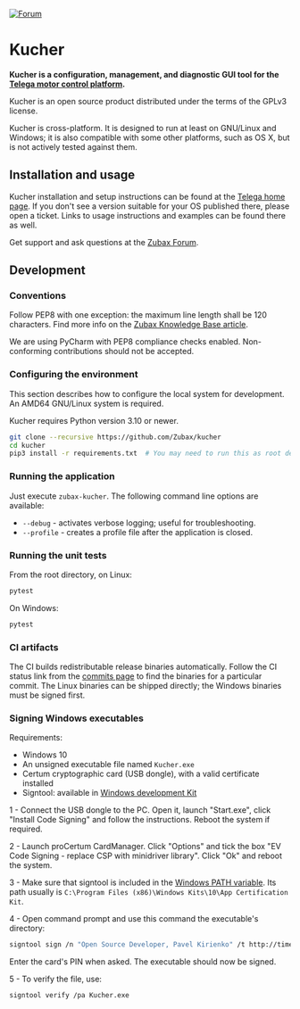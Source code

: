 [![Forum](https://img.shields.io/discourse/https/forum.zubax.com/users.svg?color=e00000)](https://forum.zubax.com)

# Kucher

**Kucher is a configuration, management, and diagnostic GUI tool for the
[Telega motor control platform](https://zubax.com/technologies/telega).**

Kucher is an open source product distributed under the terms of the GPLv3 license.

Kucher is cross-platform. It is designed to run at least on GNU/Linux and Windows;
it is also compatible with some other platforms, such as OS X,
but is not actively tested against them.

## Installation and usage

Kucher installation and setup instructions can be found at the
[Telega home page](https://zubax.com/technologies/telega).
If you don't see a version suitable for your OS published there, please open a ticket.
Links to usage instructions and examples can be found there as well.

Get support and ask questions at the [Zubax Forum](https://forum.zubax.com).

## Development

### Conventions

Follow PEP8 with one exception: the maximum line length shall be 120 characters.
Find more info on the [Zubax Knowledge Base article](https://kb.zubax.com/x/_oAh).

We are using PyCharm with PEP8 compliance checks enabled.
Non-conforming contributions should not be accepted.

### Configuring the environment

This section describes how to configure the local system for development.
An AMD64 GNU/Linux system is required.

Kucher requires Python version 3.10 or newer.

```bash
git clone --recursive https://github.com/Zubax/kucher
cd kucher
pip3 install -r requirements.txt  # You may need to run this as root depending on your environment
```

### Running the application

Just execute `zubax-kucher`.
The following command line options are available:

* `--debug` - activates verbose logging; useful for troubleshooting.
* `--profile` - creates a profile file after the application is closed.

### Running the unit tests

From the root directory, on Linux:

```bash
pytest
```

On Windows:

```bash
pytest
```

### CI artifacts

The CI builds redistributable release binaries automatically.
Follow the CI status link from the [commits page](https://github.com/Zubax/kucher/commits/master)
to find the binaries for a particular commit.
The Linux binaries can be shipped directly; the Windows binaries must be signed first.

### Signing Windows executables

Requirements:
* Windows 10
* An unsigned executable file named `Kucher.exe`
* Certum cryptographic card (USB dongle), with a valid certificate installed
* Signtool: available in [Windows development Kit](https://developer.microsoft.com/en-us/windows/downloads/windows-10-sdk)

1 - Connect the USB dongle to the PC. Open it, launch "Start.exe", click "Install Code Signing" and follow the instructions. 
Reboot the system if required.

2 - Launch proCertum CardManager. Click "Options" and tick the box "EV Code Signing - replace CSP with minidriver library".
Click "Ok" and reboot the system.

3 - Make sure that signtool is included in the [Windows PATH variable](https://www.architectryan.com/2018/03/17/add-to-the-path-on-windows-10/).
Its path usually is
`C:\Program Files (x86)\Windows Kits\10\App Certification Kit`.

4 - Open command prompt and use this command the executable's directory:
```bash
signtool sign /n "Open Source Developer, Pavel Kirienko" /t http://time.certum.pl /fd sha256 /v Kucher.exe
```
Enter the card's PIN when asked. The executable should now be signed.

5 - To verify the file, use:
```bash
signtool verify /pa Kucher.exe
```

